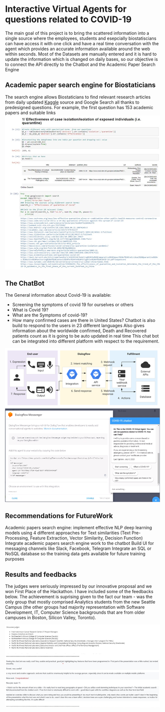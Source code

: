 # Interactive Virtual Agents for questions related to COVID-19
The main goal of this project is to bring the scattered information into a single source where the employees, students and esepcially biostatiscians can have access it with one click and have a real time conversation with the agent which provides an accurate information available around the web within seconds. Most of the Datasets are manually entered and it is hard to update the information which is changed on daily bases, so our objective is to connect the API directly to the Chatbot and the Academic Paper Search Engine 

## Academic paper search engine for Biostaticians 
The search engine allows Biostaticians to find relevant research articles from daily updated  [Kaggle](https://www.kaggle.com/allen-institute-for-ai/CORD-19-research-challenge)  source and Google Search all thanks to predesigned questions. For example, the first question has 153 academic papers and suitable links
![](images/Search-Engine.jpg)



## The ChatBot
The General information about Covid-19 is available:
- Screening the symptoms of covid 19 for ourselves or others
- What is Covid 19?
- What are the Symptoms of covid-19?
- How many confirmed cases are there in United States?
Chatbot is also build to respond to the users in 23 different languages
Also gives information about the worldwide confirmed, Death and Recovered patients count as it is going to be auto updated in real time 
This chat bot can be integrated into different platform with respect to the requirement.

![](images/Chatbot-Data-Retrieval-and-Analysis.png)
![](images/ChatBox-Demonstration.png)

## Recommendations for FutureWork 
Academic papers search engine: implement effective NLP deep learning models using 4 different approaches for Text similarities (Text Pre-Processing, Feature Extraction, Vector Similarity, Decision Function)
Integrate academic papers search engine work to the chatbot
Build UI for messaging channels like Slack, Facebook, Telegram
Integrate an SQL or NoSQL database so the training data gets available for future training purposes

## Results and feedbacks 
The judges were seriously impressed by our innovative proposal and we won First Place of the Hackathon. I have included some of the feedbacks below. 
The achievement is suprising given to the fact our team - was the only group that mostly comprised Analytics students from the new Seattle Campus (the other groups had majority representation with Software Development, IT, Computer Science backgrounds that are from older campuses in Boston, Silicon Valley, Toronto).

![](images/Feedbacks2.jpg)
